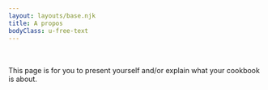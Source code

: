 ```yaml
---
layout: layouts/base.njk
title: A propos
bodyClass: u-free-text
---
```


\
\
This page is for you to present yourself and/or explain what your cookbook is about.